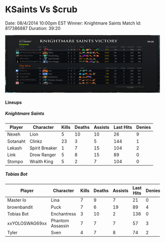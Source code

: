 # KSaints Vs $crub

Date: 08/4/2014 10:00pm EST
Winner: Knightmare Saints
Match Id: 817386887
Duration: 39:20

![Score Sheet](images/20140804.png)

#### Lineups

##### Knightmare Saints

| Player        | Character    	| Kills | Deaths | Assists | Last Hits | Denies |
| ------------- | ------------ 	| ----- | ------ | ------- | --------- | ------ |
| Nexeh	        | Lion 		   	| 5 	| 10 	 | 10 	   | 26 	   | 9 		|
| Sotanaht		| Clinkz 		| 23 	| 3 	 | 5	   | 144 	   | 1 		|
| Lekash		| Spirit Breaker| 1 	| 7 	 | 15 	   | 104 	   | 2		|
| Link			| Drow Ranger   | 5 	| 8 	 | 15 	   | 89 	   | 0 		|
| Stompo		| Wraith King	| 5 	| 2		 | 7 	   | 104 	   | 0		|

##### Tobias Bot

| Player        | Character    | Kills | Deaths | Assists | Last Hits | Denies |
| ------------- | ------------ | ----- | ------ | ------- | --------- | ------ |
| Master Io		| Lina		   | 7	   | 9 | 7 | 21 | 0 |
| brownbandit	| Puck		   | 7 | 6 | 19 | 89 | 4 |
| Tobias Bot	| Enchantress  | 3 | 10 | 2 | 136 | 0 |
| xxYOLOSWAG69xx| Phantom Assassin | 7 | 7 | 7 | 57 | 3 |
| Tyler			| Sven		   | 4 | 7 | 8 | 74 | 2 |